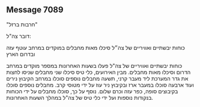 ## Message 7089

"חרבות ברזל"

דובר צה"ל:

כוחות יבשתיים ואוויריים של צה״ל סיכלו מאות מחבלים במוקדים במרחב עוטף עזה ובדרום הארץ

כוחות יבשתיים ואוויריים של צה"ל פעלו בשעות האחרונות במספר מוקדים במרחב הדרום וסיכלו מאות מחבלים. 
מבין האירועים, כלי טיס סיכלו שני מחבלים שניסו לחצות את גדר המערכת ליד מעבר קרני, תשעה מחבלים נוספים סוכלו במרחב הקיבוץ נירים ועוד ארבעה סוכלו במעבר ארז ובקיבוץ ניר עוז על ידי מטוסי קרב. מחבלים נוספים סוכלו בקיבוצים סופה, כפר עזה וכרם שלום.
נוסף על כך, סוכלו מחבלים על ידי הכוחות בנקודות נוספות ועל ידי כלי טיס של צה"ל במהלך השעות האחרונות.

